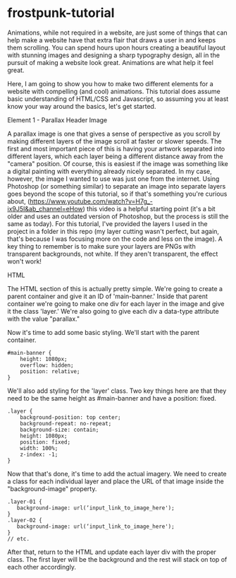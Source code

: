 # frostpunk-tutorial

Animations, while not required in a website, are just some of things that can help make a website have that extra flair that draws a user in and keeps them scrolling. 
You can spend hours upon hours creating a beautiful layout with stunning images and designing a sharp typography design, all in the pursuit of making a website look great. Animations are what help it feel great.

Here, I am going to show you how to make two different elements for a website with compelling (and cool) animations. This tutorial does assume basic understanding of HTML/CSS and Javascript, so assuming you at least know your way around the basics, let's get started.



Element 1 - Parallax Header Image

A parallax image is one that gives a sense of perspective as you scroll by making different layers of the image scroll at faster or slower speeds. 
The first and most important piece of this is having your artwork separated into different layers, which each layer being a different distance away from the "camera" position. Of course, this is easiest if the image was something like a digital painting with everything already nicely separated. In my case, however, the image I wanted to use was just one from the internet. 
Using Photoshop (or something similar) to separate an image into separate layers goes beyond the scope of this tutorial, so if that's something you're curious about, (https://www.youtube.com/watch?v=H7g_-ix9J5I&ab_channel=eHow) this video is a helpful starting point (it's a bit older and uses an outdated version of Photoshop, but the process is still the same as today). For this tutorial, I've provided the layers I used in the project in a folder in this repo (my layer cutting wasn't perfect, but again, that's because I was focusing more on the code and less on the image). A key thing to remember is to make sure your layers are PNGs with transparent backgrounds, not white. If they aren't transparent, the effect won't work!

HTML

The HTML section of this is actually pretty simple. We're going to create a parent container and give it an ID of 'main-banner.' Inside that parent container we're going to make one div for each layer in the image and give it the class 'layer.' We're also going to give each div a data-type attribute with the value "parallax."

<div id="main-banner">
        <div class="layer-1 layer" data-depth="0.05" data-type="parallax"></div>
        <div class="layer-11 layer" data-depth="0.20" data-type="parallax"></div>
        <div class="layer-2 layer" data-depth="0.1" data-type="parallax"></div>
        <div class="layer-3 layer" data-depth="0.15" data-type="parallax"></div>
        <div class="layer-4 layer" data-depth="0.25" data-type="parallax"></div>
        <div class="layer-5 layer" data-depth="0.35" data-type="parallax"></div>
        <div class="layer-6 layer" data-depth="0.60" data-type="parallax"></div>
        <div class="layer-7 layer" data-depth="0.70" data-type="parallax"></div>
        <div class="layer-8 layer" data-depth="0.80" data-type="parallax"></div>
        <div class="layer-9 layer" data-depth="0.90" data-type="parallax"></div>
        <div class="layer-10 layer" data-depth="1.00" data-type="parallax"></div>
</div>

Now it's time to add some basic styling. We'll start with the parent container.

```
#main-banner {
    height: 1080px;
    overflow: hidden;
    position: relative;
}
```

We'll also add styling for the 'layer' class. Two key things here are that they need to be the same height as #main-banner and have a position: fixed. 

```
.layer {
    background-position: top center;
    background-repeat: no-repeat;
    background-size: contain;
    height: 1080px;
    position: fixed;
    width: 100%;
    z-index: -1;
}
```

Now that that's done, it's time to add the actual imagery. We need to create a class for each individual layer and place the URL of that image inside the "background-image" property.

```
.layer-01 {
   background-image: url(‘input_link_to_image_here');
}
.layer-02 {
   background-image: url(‘input_link_to_image_here');
}
// etc.
```

After that, return to the HTML and update each layer div with the proper class. The first layer will be the background and the rest will stack on top of each other accordingly.
